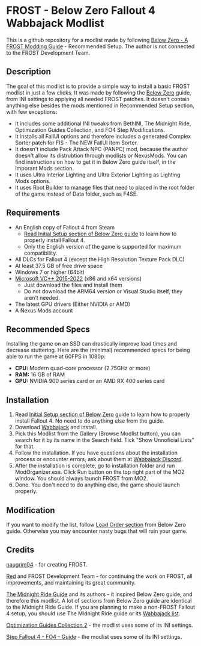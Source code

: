 # FROST - Below Zero Fallout 4 Wabbajack Modlist
This is a github repository for a modlist made by following [Below Zero - A FROST Modding Guide](https://redawt.github.io/f4-frost-guide) -  Recommended Setup. The author is not connected to the FROST Development Team.

## Description
The goal of this modlist is to provide a simple way to install a basic FROST modlist in just a few clicks. It was made by following the [Below Zero](https://redawt.github.io/f4-frost-guide) guide, from INI settings to applying all needed FROST patches. It doesn't contain anything else besides the mods mentioned in Recommended Setup section, with few exceptions:
- It includes some additional INI tweaks from BethINI, The Midnight Ride, Optimization Guides Collection, and FO4 Step Modifications.
- It installs all FallUI options and therefore includes a generated Complex Sorter patch for FIS - The NEW FallUI Item Sorter.
- It doesn't include Pack Attack NPC (PANPC) mod, because the author doesn't allow its distrubtion through modlists or NexusMods. You can find instructions on how to get it in Below Zero guide itself, in the Imporant Mods section.
- It uses Ultra Interior Lighting and Ultra Exterior Lighting as Lighting Mods options.
- It uses Root Builder to manage files that need to placed in the root folder of the game instead of Data folder, such as F4SE.

## Requirements
- An English copy of Fallout 4 from Steam
  - [Read Initial Setup section of Below Zero guide](https://redawt.github.io/f4-frost-guide/initialsetup.html) to learn how to properly install Fallout 4.
  - Only the English version of the game is supported for maximum compatibility.
- All DLCs for Fallout 4 (except the High Resolution Texture Pack DLC)
- At least 37.5 GB of free drive space
- Windows 7 or higher (64bit)
- [Microsoft VC++ 2015-2022](https://docs.microsoft.com/en-us/cpp/windows/latest-supported-vc-redist?view=msvc-170) (x86 and x64 versions)
  - Just download the files and install them
  - Do not download the ARM64 version or Visual Studio itself, they aren’t needed.
- The latest GPU drivers (Either NVIDIA or AMD)
- A Nexus Mods account

## Recommended Specs
Installing the game on an SSD can drastically improve load times and decrease stuttering. Here are the (minimal) recommended specs for being able to run the game at 60FPS in 1080p:

- **CPU:** Modern quad-core processor (2.75GHz or more)
- **RAM:** 16 GB of RAM
- **GPU:** NVIDIA 900 series card or an AMD RX 400 series card

## Installation
1. Read [Initial Setup section of Below Zero](https://redawt.github.io/f4-frost-guide/initialsetup.html) guide to learn how to properly install Fallout 4. No need to do anything else from the guide.
2. Download [Wabbajack](https://www.wabbajack.org/) and install.
3. Pick this Modlist from the Gallery (Browse Modlist button), you can search for it by its name in the Search field. Tick "Show Unnoficial Lists" for that.
4. Follow the installation. If you have questions about the installation process or encounter errors, ask about them at [Wabbajack Discord](https://discord.com/invite/wabbajack).
5. After the installation is complete, go to installation folder and run ModOrganizer.exe. Click Run button on the top right part of the MO2 window. You should always launch FROST from MO2.
6. Done. You don't need to do anything else, the game should launch properly.

## Modification 
If you want to modify the list, follow [Load Order section](https://redawt.github.io/f4-frost-guide/normallo.html) from Below Zero guide. Otherwise you may encounter nasty bugs that will ruin your game.

## Credits
[naugrim04](https://www.nexusmods.com/fallout4/users/6324000) - for creating FROST.

[Red](https://www.nexusmods.com/fallout4/users/47725848) and FROST Development Team - for continuing the work on FROST, all improvements, and maintaining its great community.

[The Midnight Ride Guide](https://themidnightride.moddinglinked.com/) and its authors - it inspired Below Zero guide, and therefore this modlist. A lot of sections from Below Zero guide are identical to the Midnight Ride Guide. If you are planning to make a non-FROST Fallout 4 setup, you should use The Midnight Ride guide or its [Wabbajack list](https://themidnightride.moddinglinked.com/wabbajack.html).

[Optimization Guides Collection 2](https://www.nexusmods.com/fallout4/mods/50005) - the modlist uses some of its INI settings.

[Step Fallout 4 - FO4 - Guide](https://www.nexusmods.com/fallout4/mods/74193) - the modlist uses some of its INI settings.
